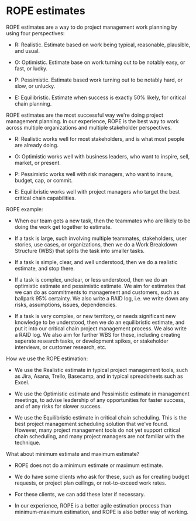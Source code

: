 # ROPE estimates

ROPE estimates are a way to do project management work planning by using four perspectives:

* R: Realistic. Estimate based on work being typical, reasonable, plausible, and usual. 

* O: Optimistic. Estimate base on work turning out to be notably easy, or fast, or lucky.

* P: Pessimistic. Estimate based work turning out to be notably hard, or slow, or unlucky. 

* E: Equilibristic. Estimate when success is exactly 50% likely, for critical chain planning.

ROPE estimates are the most successful way we're doing project management planning. In our experience, ROPE is the best way to work across multiple organizations and multiple stakeholder perspectives.

* R: Realistic works well for most stakeholders, and is what most people are already doing.

* O: Optimistic works well with business leaders, who want to inspire, sell, market, or present.

* P: Pessimistic works well with risk managers, who want to insure, budget, cap, or commit.

* E: Equilibristic works well with project managers who target the best critical chain capabilities.

ROPE example:

* When our team gets a new task, then the teammates who are likely to be doing the work get together to estimate.

* If a task is large, such involving multiple teammates, stakeholders, user stories, use cases, or organizations, then we do a Work Breakdown Structure (WBS) that splits the task into smaller tasks. 

* If a task is simple, clear, and well understood, then we do a realistic estimate, and stop there.

* If a task is complex, unclear, or less understood, then we do an optimistic estimate and pessimistic estimate. We aim for estimates that we can do as commitments to management and customers, such as ballpark 95% certainty. We also write a RAID log, i.e. we write down any risks, assumptions, issues, dependencies.

* If a task is very complex, or new territory, or needs significant new knowledge to be understood, then we do an equilibristic estimate, and put it into our critical chain project management process. We also write a RAID log. We also aim for further WBS for these, including creating seperate research tasks, or development spikes, or stakeholder interviews, or customer research, etc.

How we use the ROPE estimation:

* We use the Realistic estimate in typical project management tools, such as Jira, Asana, Trello, Basecamp, and in typical spreadsheets such as Excel.

* We use the Optimistic estimate and Pessimistic estimate in management meetings, to advise leadership of any opportunities for faster success, and of any risks for slower success.

* We use the Equilibristic estimate in critical chain scheduling. This is the best project management scheduling solution that we've found. However, many project management tools do not yet support critical chain scheduling, and many project managers are not familiar with the technique.

What about minimum estimate and maximum estimate?

* ROPE does not do a minimum estimate or maximum estimate. 

* We do have some clients who ask for these, such as for creating budget requests, or project plan ceilings, or not-to-exceed work rates. 

* For these clients, we can add these later if necessary. 

* In our experience, ROPE is a better agile estimation process than minimum-maximum estimation, and ROPE is also better way of working.

